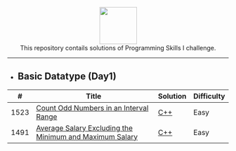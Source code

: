 <p align="center">
    <a href="https://leetcode.com/kanhaiya/">
        <img height=85 src="https://github.com/Java-aid/LeetCodeSolutions/blob/master/LeetCodeSolutions/src/main/resources/imgs/leetcode.png">
    </a>
    <br>This repository contails solutions of Programming Skills I challenge.
</p>

---

- ## Basic Datatype (Day1)

| #           | Title                                       | Solution  | Difficulty|
| ----------- | -----------                                 |-----------|---------- |
| 1523        | [Count Odd Numbers in an Interval Range](https://leetcode.com/problems/count-odd-numbers-in-an-interval-range/)|[C++](leetcode_Solutions/Day1/Count_Odd_Numbers.md)| Easy|
| 1491        | [Average Salary Excluding the Minimum and Maximum Salary](https://leetcode.com/problems/average-salary-excluding-the-minimum-and-maximum-salary/) |[C++](leetcode_Solutions/Day1/Avg_Salary_Exc_MinMax_Salary.md)| Easy |




